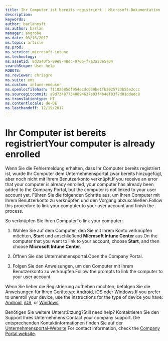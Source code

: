 ```yaml
---
title: Ihr Computer ist bereits registriert | Microsoft-Dokumentation
description: 
keywords: 
author: barlanmsft
ms.author: barlan
manager: angrobe
ms.date: 03/16/2017
ms.topic: article
ms.prod: 
ms.service: microsoft-intune
ms.technology: 
ms.assetid: 8d3a40f5-99e9-48dc-9706-f7a3a23e5704
searchScope: User help
ROBOTS: 
ms.reviewer: chrisgre
ms.suite: ems
ms.custom: intune-enduser
ms.openlocfilehash: f1182685df954ecdc039be1fb2025723b55e2ccc
ms.sourcegitcommit: a9d734877340894637e03f4b4ef83f7d01ddedc8
ms.translationtype: HT
ms.contentlocale: de-DE
ms.lasthandoff: 12/19/2017
---
```

# <a name="your-computer-is-already-enrolled"></a><span data-ttu-id="cd78f-102">Ihr Computer ist bereits registriert</span><span class="sxs-lookup"><span data-stu-id="cd78f-102">Your computer is already enrolled</span></span>

<span data-ttu-id="cd78f-103">Wenn Sie die Fehlermeldung erhalten, dass Ihr Computer bereits registriert ist, wurde Ihr Computer dem Unternehmensportal zwar bereits hinzugefügt, aber noch nicht mit Ihrem Benutzerkonto verknüpft.</span><span class="sxs-lookup"><span data-stu-id="cd78f-103">If you receive an error that your computer is already enrolled, your computer has already been added to the Company Portal, but the computer is not linked to your user account yet.</span></span> <span data-ttu-id="cd78f-104">Führen Sie die folgenden Schritte aus, um Ihren Computer mit Ihrem Benutzerkonto zu verknüpfen und den Vorgang abzuschließen.</span><span class="sxs-lookup"><span data-stu-id="cd78f-104">Follow this procedure to link your computer to your user account and finish the process.</span></span>  

<span data-ttu-id="cd78f-105">So verknüpfen Sie Ihren Computer</span><span class="sxs-lookup"><span data-stu-id="cd78f-105">To link your computer:</span></span>

1.  <span data-ttu-id="cd78f-106">Wählen Sie auf dem Computer, den Sie mit Ihrem Konto verknüpfen möchten, **Start** und anschließend **Microsoft Intune Center** aus.</span><span class="sxs-lookup"><span data-stu-id="cd78f-106">On the computer that you want to link to your account, choose **Start**, and then choose **Microsoft Intune Center**.</span></span>

2.  <span data-ttu-id="cd78f-107">Öffnen Sie das Unternehmensportal.</span><span class="sxs-lookup"><span data-stu-id="cd78f-107">Open the Company Portal.</span></span>

3.  <span data-ttu-id="cd78f-108">Folgen Sie den Anweisungen, um den Computer mit Ihrem Benutzerkonto zu verknüpfen.</span><span class="sxs-lookup"><span data-stu-id="cd78f-108">Follow the prompts to link the computer to your user account.</span></span>

<span data-ttu-id="cd78f-109">Wenn Sie lieber die Registrierung aufheben möchten, befolgen Sie die Anweisungen für Ihren Gerätetyp: [Android](unenroll-your-device-from-intune-android.md), [iOS](unenroll-your-device-from-intune-ios.md) oder [Windows](unenroll-your-device-from-intune-windows.md).</span><span class="sxs-lookup"><span data-stu-id="cd78f-109">If you prefer to unenroll your device, use the instructions for the type of device you have: [Android](unenroll-your-device-from-intune-android.md), [iOS](unenroll-your-device-from-intune-ios.md), or [Windows](unenroll-your-device-from-intune-windows.md).</span></span>

<span data-ttu-id="cd78f-110">Benötigen Sie weitere Unterstützung?</span><span class="sxs-lookup"><span data-stu-id="cd78f-110">Still need help?</span></span> <span data-ttu-id="cd78f-111">Kontaktieren Sie den Support Ihres Unternehmens.</span><span class="sxs-lookup"><span data-stu-id="cd78f-111">Contact your company support.</span></span> <span data-ttu-id="cd78f-112">Die entsprechenden Kontaktinformationen finden Sie auf der [Unternehmensportal-Website](https://portal.manage.microsoft.com#HelpDeskDialog).</span><span class="sxs-lookup"><span data-stu-id="cd78f-112">For contact information, check the [Company Portal website](https://portal.manage.microsoft.com#HelpDeskDialog).</span></span>
